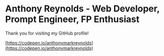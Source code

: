 # Anthony Reynolds - Web Developer, Prompt Engineer, FP Enthusiast

Thank you for visiting my GitHub profile!

[https://codepen.io/anthonymarkreynolds](https://codepen.io/anthonymarkreynolds)
